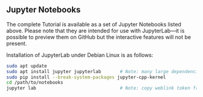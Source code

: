 ## Jupyter Notebooks

The complete Tutorial is available as a set of Jupyter Notebooks listed above. Please note that they are intended for use with JupyterLab&mdash;it is possible to preview them on GitHub but the interactive features will not be present.

Installation of JupyterLab under Debian Linux is as follows:

```bash
sudo apt update
sudo apt install jupyter jupyterlab       # Note: many large dependencies
sudo pip install --break-system-packages jupyter-cpp-kernel
cd /path/to/notebooks
jupyter lab                               # Note: copy weblink token from console and open in browser
```

